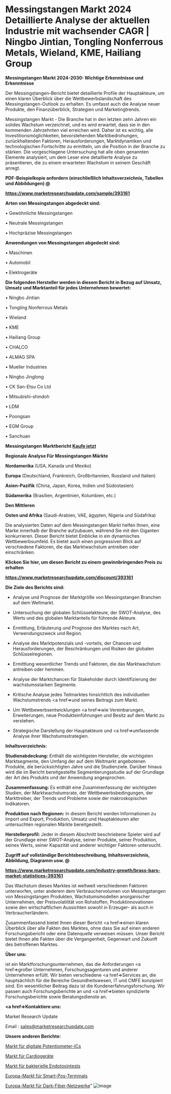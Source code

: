 # Messingstangen Markt 2024 Detaillierte Analyse der aktuellen Industrie mit wachsender CAGR | Ningbo Jintian, Tongling Nonferrous Metals, Wieland, KME, Hailiang Group

<strong>Messingstangen Markt 2024-2030: Wichtige Erkenntnisse und Erkenntnisse</strong>

Der Messingstangen-Bericht bietet detaillierte Profile der Hauptakteure, um einen klaren Überblick über die Wettbewerbslandschaft des Messingstangen-Outlook zu erhalten. Es umfasst auch die Analyse neuer Produkte, den Finanzüberblick, Strategien und Marketingtrends.

Messingstangen Markt - Die Branche hat in den letzten zehn Jahren ein solides Wachstum verzeichnet, und es wird erwartet, dass sie in den kommenden Jahrzehnten viel erreichen wird. Daher ist es wichtig, alle Investitionsmöglichkeiten, bevorstehenden Marktbedrohungen, zurückhaltenden Faktoren, Herausforderungen, Marktdynamiken und technologischen Fortschritte zu ermitteln, um die Position in der Branche zu stärken. Die vorgeschlagene Untersuchung hat alle oben genannten Elemente analysiert, um dem Leser eine detaillierte Analyse zu präsentieren, die zu einem erwarteten Wachstum in seinem Geschäft anregt.



<strong><b>PDF-Beispielkopie anfordern (einschließlich Inhaltsverzeichnis, Tabellen und Abbildungen) @ </b></strong>

<strong><a href=https://www.marketresearchupdate.com/sample/393161>

<strong>https://www.marketresearchupdate.com/sample/393161</u></a></strong></strong>



<strong>Arten von Messingstangen abgedeckt sind:</strong>

• Gewöhnliche Messingstangen

• Neutrale Messingstangen

• Hochpräzise Messingstangen



<strong>Anwendungen von Messingstangen abgedeckt sind:</strong>

• Maschinen

• Automobil

• Elektrogeräte



<strong>Die folgenden Hersteller werden in diesem Bericht in Bezug auf Umsatz, Umsatz und Marktanteil für jedes Unternehmen bewertet:</strong>

• Ningbo Jintian

• Tongling Nonferrous Metals

• Wieland

• KME

• Hailiang Group

• CHALCO

• ALMAG SPA

• Mueller Industries

• Ningbo Jinglong

• CK San-Etsu Co Ltd

• Mitsubishi-shindoh

• LDM

• Poongsan

• EGM Group

• Sanchuan



<strong>Messingstangen Marktbericht <a href=https://www.marketresearchupdate.com/buynow/393161>Kaufe jetzt</a></strong>



<strong>Regionale Analyse Für Messingstangen Märkte</strong>



<strong>Nordamerika</strong> (USA, Kanada und Mexiko)



<strong>Europa</strong> (Deutschland, Frankreich, Großbritannien, Russland und Italien)



<strong>Asien-Pazifik</strong> (China, Japan, Korea, Indien und Südostasien)



<strong>Südamerika</strong> (Brasilien, Argentinien, Kolumbien, etc.)



<strong>Den Mittleren</strong> 

<strong>Osten und Afrika</strong> (Saudi-Arabien, VAE, ägypten, Nigeria und Südafrika)

Die analysierten Daten auf dem Messingstangen Markt helfen Ihnen, eine Marke innerhalb der Branche aufzubauen, während Sie mit den Giganten konkurrieren. Dieser Bericht bietet Einblicke in ein dynamisches Wettbewerbsumfeld. Es bietet auch einen progressiven Blick auf verschiedene Faktoren, die das Marktwachstum antreiben oder einschränken.



<strong>Klicken Sie hier, um diesen Bericht zu einem gewinnbringenden Preis zu erhalten
</strong>

<strong><a href=https://www.marketresearchupdate.com/discount/393161>https://www.marketresearchupdate.com/discount/393161</b></u></strong></a>



<strong>Die Ziele des Berichts sind:</strong>

- Analyse und Prognose der Marktgröße von Messingstangen Branchen auf dem Weltmarkt.

- Untersuchung der globalen Schlüsselakteure, der SWOT-Analyse, des Werts und des globalen Marktanteils für führende Akteure.

- Ermittlung, Erläuterung und Prognose des Marktes nach Art, Verwendungszweck und Region.

- Analyse des Marktpotenzials und -vorteils, der Chancen und Herausforderungen, der Beschränkungen und Risiken der globalen Schlüsselregionen.

- Ermittlung wesentlicher Trends und Faktoren, die das Marktwachstum antreiben oder hemmen.

- Analyse der Marktchancen für Stakeholder durch Identifizierung der wachstumsstarken Segmente.

- Kritische Analyse jedes Teilmarktes hinsichtlich des individuellen Wachstumstrends <a href=>und</a> seines Beitrags zum Markt.

- Um Wettbewerbsentwicklungen <a href=>wie</a> Vereinbarungen, Erweiterungen, neue Produkteinführungen und Besitz auf dem Markt zu verstehen.

- Strategische Darstellung der Hauptakteure und <a href=>umfas</a>sende Analyse ihrer Wachstumsstrategien.



<strong>Inhaltsverzeichnis:</strong>



<strong>Studienabdeckung:</strong> Enthält die wichtigsten Hersteller, die wichtigsten Marktsegmente, den Umfang der auf dem Weltmarkt angebotenen Produkte, die berücksichtigten Jahre und die Studienziele. Darüber hinaus wird die im Bericht bereitgestellte Segmentierungsstudie auf der Grundlage der Art des Produkts und der Anwendung angesprochen.



<strong>Zusammenfassung:</strong> Es enthält eine Zusammenfassung der wichtigsten Studien, der Marktwachstumsrate, der Wettbewerbsbedingungen, der Markttreiber, der Trends und Probleme sowie der makroskopischen Indikatoren.



<strong>Produktion nach Regionen:</strong> In diesem Bericht werden Informationen zu Import und Export, Produktion, Umsatz und Hauptakteuren aller untersuchten regionalen Märkte bereitgestellt.



<strong>Herstellerprofil:</strong> Jeder in diesem Abschnitt beschriebene Spieler wird auf der Grundlage einer SWOT-Analyse, seiner Produkte, seiner Produktion, seines Werts, seiner Kapazität und anderer wichtiger Faktoren untersucht.



<strong><b>Zugriff auf vollständige Berichtsbeschreibung, Inhaltsverzeichnis, Abbildung, Diagramm usw. @ </b></strong>

<strong><a href=https://www.marketresearchupdate.com/industry-growth/brass-bars-market-statistices-393161>https://www.marketresearchupdate.com/industry-growth/brass-bars-market-statistices-393161</a></strong>

Das Wachstum dieses Marktes ist weltweit verschiedenen Faktoren unterworfen, unter anderem dem Verbrauchervolumen von Messingstangen von Messingstangen Produkten, Wachstumsmodellen anorganischer Unternehmen, der Preisvolatilität von Rohstoffen, Produktinnovationen sowie den wirtschaftlichen Aussichten sowohl in Erzeuger- als auch in Verbraucherländern.

Zusammenfassend bietet Ihnen dieser Bericht <a href=>einen</a> klaren Überblick über alle Fakten des Marktes, ohne dass Sie auf einen anderen Forschungsbericht oder eine Datenquelle verweisen müssen. Unser Bericht bietet Ihnen alle Fakten über die Vergangenheit, Gegenwart und Zukunft des betroffenen Marktes.



<strong>Über uns:</strong>

 ist ein Marktforschungsunternehmen, das die Anforderungen <a href=>großer</a> Unternehmen, Forschungsagenturen und anderer Unternehmen erfüllt. Wir bieten verschiedene <a href=>Services</a> an, die hauptsächlich für die Bereiche Gesundheitswesen, IT und CMFE konzipiert sind. Ein wesentlicher Beitrag dazu ist die Kundenerfahrungsforschung. Wir passen auch Forschungsberichte an und <a href=>bieten</a> syndizierte Forschungsberichte sowie Beratungsdienste an.



<strong><a href=>Kontaktiere uns:</a></strong>

Market Research Update

Email : sales@marketresearchupdate.com



<strong>Unsere anderen Berichte:</strong>

<a href=https://www.linkedin.com/pulse/digital-potentiometer-ic-market-opportunities>Markt für digitale Potentiometer-ICs</a>

<a href=https://www.linkedin.com/pulse/cardio-machines-market-size-share-outlook-growth>Markt für Cardiogeräte</a>

<a href=https://www.linkedin.com/pulse/bacterial-endotoxin-testing-market-analysis>Markt für bakterielle Endotoxintests</a>

<a href=https://www.linkedin.com/pulse/europe-smart-pos-terminal-market-2023-2030-coverage>Europa-Markt für Smart-Pos-Terminals</a>

<a href=https://www.linkedin.com/pulse/europe-dark-fiber-networks-market-challenges-9lnqf/>Europa-Markt für Dark-Fiber-Netzwerke</a>"
![image](https://github.com/Gayatrikarjule/Market-Analysis-360/assets/97346546/880c3664-0cb8-4776-bf44-dee70e9e3215)
